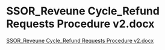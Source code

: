 # SSOR_Reveune Cycle_Refund Requests Procedure v2.docx

[SSOR_Reveune Cycle_Refund Requests Procedure v2.docx](SSOR_Reveune%20Cycle_Refund%20Requests%20Procedure%20v2%20do%20907c24ad278d43ab93315cc30978b11f/SSOR_Reveune_Cycle_Refund_Requests_Procedure_v2.docx)